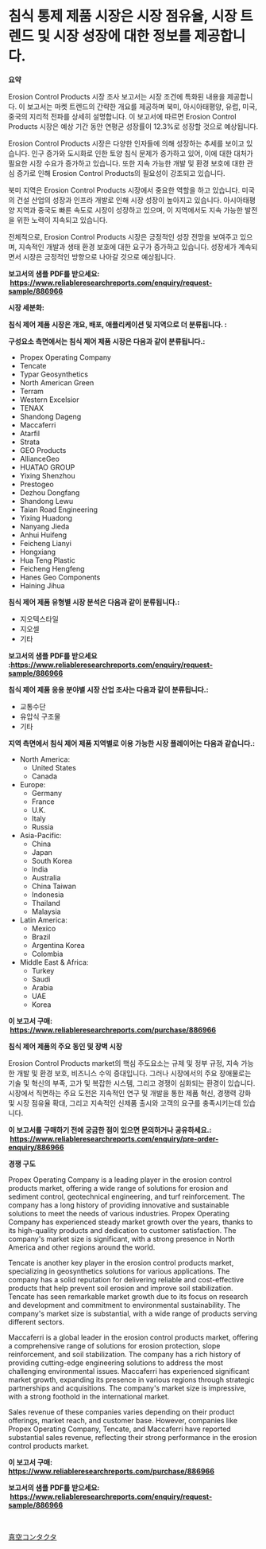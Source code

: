 <p><h1>침식 통제 제품 시장은 시장 점유율, 시장 트렌드 및 시장 성장에 대한 정보를 제공합니다.</h1></p><p><strong>요약</strong></p>
<p><p>Erosion Control Products 시장 조사 보고서는 시장 조건에 특화된 내용을 제공합니다. 이 보고서는 마켓 트렌드의 간략한 개요를 제공하며 북미, 아시아태평양, 유럽, 미국, 중국의 지리적 전파를 상세히 설명합니다. 이 보고서에 따르면 Erosion Control Products 시장은 예상 기간 동안 연평균 성장률이 12.3%로 성장할 것으로 예상됩니다.</p><p>Erosion Control Products 시장은 다양한 인자들에 의해 성장하는 추세를 보이고 있습니다. 인구 증가와 도시화로 인한 토양 침식 문제가 증가하고 있어, 이에 대한 대처가 필요한 시장 수요가 증가하고 있습니다. 또한 지속 가능한 개발 및 환경 보호에 대한 관심 증가로 인해 Erosion Control Products의 필요성이 강조되고 있습니다.</p><p>북미 지역은 Erosion Control Products 시장에서 중요한 역할을 하고 있습니다. 미국의 건설 산업의 성장과 인프라 개발로 인해 시장 성장이 높아지고 있습니다. 아시아태평양 지역과 중국도 빠른 속도로 시장이 성장하고 있으며, 이 지역에서도 지속 가능한 발전을 위한 노력이 지속되고 있습니다.</p><p>전체적으로, Erosion Control Products 시장은 긍정적인 성장 전망을 보여주고 있으며, 지속적인 개발과 생태 환경 보호에 대한 요구가 증가하고 있습니다. 성장세가 계속되면서 시장은 긍정적인 방향으로 나아갈 것으로 예상됩니다.</p></p>
<p><strong>보고서의 샘플 PDF를 받으세요: &nbsp;<a href="https://www.reliableresearchreports.com/enquiry/request-sample/886966">https://www.reliableresearchreports.com/enquiry/request-sample/886966</a></strong></p>
<p><strong>시장 세분화:</strong></p>
<p><strong> 침식 제어 제품 시장은 개요, 배포, 애플리케이션 및 지역으로 더 분류됩니다. :</strong></p>
<p><strong>구성요소 측면에서는 침식 제어 제품 시장은 다음과 같이 분류됩니다.:</strong></p>
<p><ul><li>Propex Operating Company</li><li>Tencate</li><li>Typar Geosynthetics</li><li>North American Green</li><li>Terram</li><li>Western Excelsior</li><li>TENAX</li><li>Shandong Dageng</li><li>Maccaferri</li><li>Atarfil</li><li>Strata</li><li>GEO Products</li><li>AllianceGeo</li><li>HUATAO GROUP</li><li>Yixing Shenzhou</li><li>Prestogeo</li><li>Dezhou Dongfang</li><li>Shandong Lewu</li><li>Taian Road Engineering</li><li>Yixing Huadong</li><li>Nanyang Jieda</li><li>Anhui Huifeng</li><li>Feicheng Lianyi</li><li>Hongxiang</li><li>Hua Teng Plastic</li><li>Feicheng Hengfeng</li><li>Hanes Geo Components</li><li>Haining Jihua</li></ul></p>
<p><strong> 침식 제어 제품 유형별 시장 분석은 다음과 같이 분류됩니다.:</strong></p>
<p><ul><li>지오텍스타일</li><li>지오셀</li><li>기타</li></ul></p>
<p><strong>보고서의 샘플 PDF를 받으세요 :<a href="https://www.reliableresearchreports.com/enquiry/request-sample/886966">https://www.reliableresearchreports.com/enquiry/request-sample/886966</a></strong></p>
<p><strong> 침식 제어 제품 응용 분야별 시장 산업 조사는 다음과 같이 분류됩니다.:</strong></p>
<p><ul><li>교통수단</li><li>유압식 구조물</li><li>기타</li></ul></p>
<p><strong>지역 측면에서 침식 제어 제품 지역별로 이용 가능한 시장 플레이어는 다음과 같습니다.:</strong></p>
<p><ul>
    <li>
        North America:
        <ul>
            <li>United States</li>
            <li>Canada</li>
        </ul>
    </li>
    <li>
        Europe:
        <ul>
            <li>Germany</li>
            <li>France</li>
            <li>U.K.</li>
            <li>Italy</li>
            <li>Russia</li>
        </ul>
    </li>
    <li>
        Asia-Pacific:
        <ul>
            <li>China</li>
            <li>Japan</li>
            <li>South Korea</li>
            <li>India</li>
            <li>Australia</li>
            <li>China Taiwan</li>
            <li>Indonesia</li>
            <li>Thailand</li>
            <li>Malaysia</li>
        </ul>
    </li>
    <li>
        Latin America:
        <ul>
            <li>Mexico</li>
            <li>Brazil</li>
            <li>Argentina Korea</li>
            <li>Colombia</li>
        </ul>
    </li>
    <li>
        Middle East & Africa:
        <ul>
            <li>Turkey</li>
            <li>Saudi</li>
            <li>Arabia</li>
            <li>UAE</li>
            <li>Korea</li>
        </ul>
    </li>
    </ul></p>
<p><strong>이 보고서 구매: &nbsp;<a href="https://www.reliableresearchreports.com/purchase/886966">https://www.reliableresearchreports.com/purchase/886966</a></strong></p>
<p><strong>침식 제어 제품의 주요 동인 및 장벽 시장</strong></p>
<p><p>Erosion Control Products market의 핵심 주도요소는 규제 및 정부 규정, 지속 가능한 개발 및 환경 보호, 비즈니스 수익 증대입니다. 그러나 시장에서의 주요 장애물로는 기술 및 혁신의 부족, 고가 및 복잡한 시스템, 그리고 경쟁이 심화되는 환경이 있습니다. 시장에서 직면하는 주요 도전은 지속적인 연구 및 개발을 통한 제품 혁신, 경쟁력 강화 및 시장 점유율 확대, 그리고 지속적인 신제품 출시와 고객의 요구를 충족시키는데 있습니다.</p></p>
<p><strong>이 보고서를 구매하기 전에 궁금한 점이 있으면 문의하거나 공유하세요.: &nbsp;<a href="https://www.reliableresearchreports.com/enquiry/pre-order-enquiry/886966">https://www.reliableresearchreports.com/enquiry/pre-order-enquiry/886966</a></strong></p>
<p><strong>경쟁 구도</strong></p>
<p><p>Propex Operating Company is a leading player in the erosion control products market, offering a wide range of solutions for erosion and sediment control, geotechnical engineering, and turf reinforcement. The company has a long history of providing innovative and sustainable solutions to meet the needs of various industries. Propex Operating Company has experienced steady market growth over the years, thanks to its high-quality products and dedication to customer satisfaction. The company's market size is significant, with a strong presence in North America and other regions around the world.</p><p>Tencate is another key player in the erosion control products market, specializing in geosynthetics solutions for various applications. The company has a solid reputation for delivering reliable and cost-effective products that help prevent soil erosion and improve soil stabilization. Tencate has seen remarkable market growth due to its focus on research and development and commitment to environmental sustainability. The company's market size is substantial, with a wide range of products serving different sectors.</p><p>Maccaferri is a global leader in the erosion control products market, offering a comprehensive range of solutions for erosion protection, slope reinforcement, and soil stabilization. The company has a rich history of providing cutting-edge engineering solutions to address the most challenging environmental issues. Maccaferri has experienced significant market growth, expanding its presence in various regions through strategic partnerships and acquisitions. The company's market size is impressive, with a strong foothold in the international market.</p><p>Sales revenue of these companies varies depending on their product offerings, market reach, and customer base. However, companies like Propex Operating Company, Tencate, and Maccaferri have reported substantial sales revenue, reflecting their strong performance in the erosion control products market.</p></p>
<p><strong>이 보고서 구매: &nbsp; <a href="https://www.reliableresearchreports.com/purchase/886966">https://www.reliableresearchreports.com/purchase/886966</a></strong></p>
<p><strong>보고서의 샘플 PDF를 받으세요: &nbsp;<a href="https://www.reliableresearchreports.com/enquiry/request-sample/886966">https://www.reliableresearchreports.com/enquiry/request-sample/886966</a></strong><strong></strong></p>
<p>&nbsp;</p>
<p><p><a href="https://github.com/one-cool-chick/Market-Research-Report-List-1/blob/main/779441517647.md">真空コンタクタ</a></p></p>